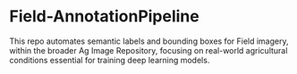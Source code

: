 # Field-AnnotationPipeline
This repo automates semantic labels and bounding boxes for Field imagery, within the broader Ag Image Repository, focusing on real-world agricultural conditions essential for training deep learning models.
